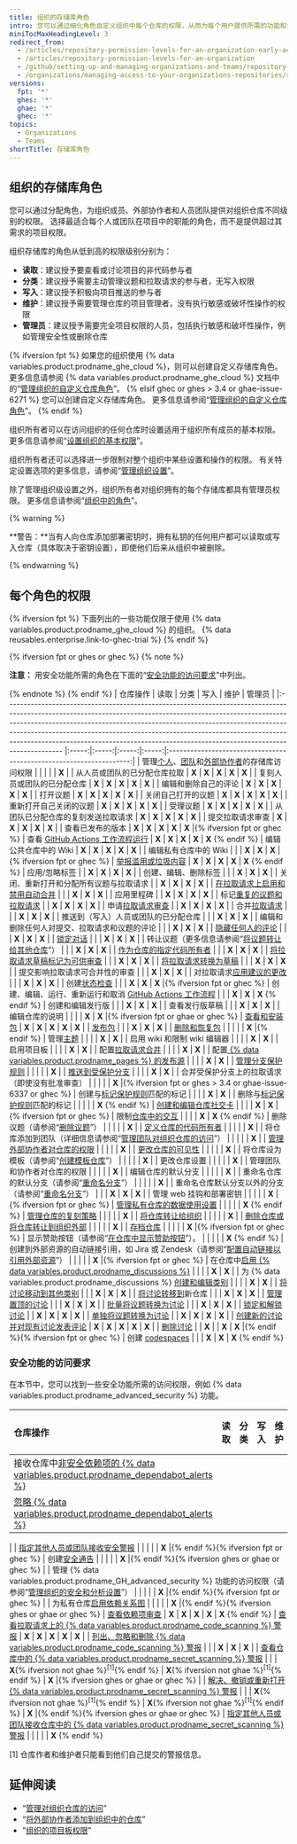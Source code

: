 ```yaml
---
title: 组织的存储库角色
intro: 您可以通过细化角色自定义组织中每个仓库的权限，从而为每个用户提供所需的功能和任务权限。
miniTocMaxHeadingLevel: 3
redirect_from:
  - /articles/repository-permission-levels-for-an-organization-early-access-program
  - /articles/repository-permission-levels-for-an-organization
  - /github/setting-up-and-managing-organizations-and-teams/repository-permission-levels-for-an-organization
  - /organizations/managing-access-to-your-organizations-repositories/repository-permission-levels-for-an-organization
versions:
  fpt: '*'
  ghes: '*'
  ghae: '*'
  ghec: '*'
topics:
  - Organizations
  - Teams
shortTitle: 存储库角色
---
```


## 组织的存储库角色

您可以通过分配角色，为组织成员、外部协作者和人员团队提供对组织仓库不同级别的权限。 选择最适合每个人或团队在项目中的职能的角色，而不是提供超过其需求的项目权限。

组织存储库的角色从低到高的权限级别分别为：
- **读取**：建议授予要查看或讨论项目的非代码参与者
- **分类**：建议授予需要主动管理议题和拉取请求的参与者，无写入权限
- **写入**：建议授予积极向项目推送的参与者
- **维护**：建议授予需要管理仓库的项目管理者，没有执行敏感或破坏性操作的权限
- **管理员**：建议授予需要完全项目权限的人员，包括执行敏感和破坏性操作，例如管理安全性或删除仓库

{% ifversion fpt %}
如果您的组织使用 {% data variables.product.prodname_ghe_cloud %}，则可以创建自定义存储库角色。 更多信息请参阅 {% data variables.product.prodname_ghe_cloud %} 文档中的“[管理组织的自定义仓库角色](/enterprise-cloud@latest/organizations/managing-peoples-access-to-your-organization-with-roles/managing-custom-repository-roles-for-an-organization)”。
{% elsif ghec or ghes > 3.4 or ghae-issue-6271 %}
您可以创建自定义存储库角色。 更多信息请参阅“[管理组织的自定义仓库角色](/organizations/managing-peoples-access-to-your-organization-with-roles/managing-custom-repository-roles-for-an-organization)”。
{% endif %}

组织所有者可以在访问组织的任何仓库时设置适用于组织所有成员的基本权限。 更多信息请参阅“[设置组织的基本权限](/organizations/managing-access-to-your-organizations-repositories/setting-base-permissions-for-an-organization#setting-base-permissions)”。

组织所有者还可以选择进一步限制对整个组织中某些设置和操作的权限。 有关特定设置选项的更多信息，请参阅“[管理组织设置](/articles/managing-organization-settings)”。

除了管理组织级设置之外，组织所有者对组织拥有的每个存储库都具有管理员权限。 更多信息请参阅“[组织中的角色](/organizations/managing-peoples-access-to-your-organization-with-roles/roles-in-an-organization)”。

{% warning %}

**警告：**当有人向仓库添加部署密钥时，拥有私钥的任何用户都可以读取或写入仓库（具体取决于密钥设置），即使他们后来从组织中被删除。

{% endwarning %}

## 每个角色的权限

{% ifversion fpt %}
下面列出的一些功能仅限于使用 {% data variables.product.prodname_ghe_cloud %} 的组织。 {% data reusables.enterprise.link-to-ghec-trial %}
{% endif %}

{% ifversion fpt or ghes or ghec %}
{% note %}

**注意：** 用安全功能所需的角色在下面的“[安全功能的访问要求](#access-requirements-for-security-features)”中列出。

{% endnote %}
{% endif %}
| 仓库操作                                                                                                                                                                                                                                                                                                                                                                                                                   |  读取   |  分类   |  写入   |  维护   |                                 管理员                                 |
|:---------------------------------------------------------------------------------------------------------------------------------------------------------------------------------------------------------------------------------------------------------------------------------------------------------------------------------------------------------------------------------------------------------------------- |:-----:|:-----:|:-----:|:-----:|:-------------------------------------------------------------------:|
| 管理[个人](/organizations/managing-access-to-your-organizations-repositories/managing-an-individuals-access-to-an-organization-repository)、[团队](/organizations/managing-access-to-your-organizations-repositories/managing-team-access-to-an-organization-repository)和[外部协作者](/organizations/managing-access-to-your-organizations-repositories/adding-outside-collaborators-to-repositories-in-your-organization)的存储库访问权限 |       |       |       |       |                                **X**                                |
| 从人员或团队的已分配仓库拉取                                                                                                                                                                                                                                                                                                                                                                                                         | **X** | **X** | **X** | **X** |                                **X**                                |
| 复刻人员或团队的已分配仓库                                                                                                                                                                                                                                                                                                                                                                                                          | **X** | **X** | **X** | **X** |                                **X**                                |
| 编辑和删除自己的评论                                                                                                                                                                                                                                                                                                                                                                                                             | **X** | **X** | **X** | **X** |                                **X**                                |
| 打开议题                                                                                                                                                                                                                                                                                                                                                                                                                   | **X** | **X** | **X** | **X** |                                **X**                                |
| 关闭自己打开的议题                                                                                                                                                                                                                                                                                                                                                                                                              | **X** | **X** | **X** | **X** |                                **X**                                |
| 重新打开自己关闭的议题                                                                                                                                                                                                                                                                                                                                                                                                            | **X** | **X** | **X** | **X** |                                **X**                                |
| 受理议题                                                                                                                                                                                                                                                                                                                                                                                                                   | **X** | **X** | **X** | **X** |                                **X**                                |
| 从团队已分配仓库的复刻发送拉取请求                                                                                                                                                                                                                                                                                                                                                                                                      | **X** | **X** | **X** | **X** |                                **X**                                |
| 提交拉取请求审查                                                                                                                                                                                                                                                                                                                                                                                                               | **X** | **X** | **X** | **X** |                                **X**                                |
| 查看已发布的版本                                                                                                                                                                                                                                                                                                                                                                                                               | **X** | **X** | **X** | **X** |                 **X** |{% ifversion fpt or ghec %}
| 查看 [GitHub Actions 工作流程运行](/actions/automating-your-workflow-with-github-actions/managing-a-workflow-run)                                                                                                                                                                                                                                                                                                              | **X** | **X** | **X** | **X** |                         **X** 
{% endif %}
| 编辑公共仓库中的 Wiki                                                                                                                                                                                                                                                                                                                                                                                                          | **X** | **X** | **X** | **X** |                                **X**                                |
| 编辑私有仓库中的 Wiki                                                                                                                                                                                                                                                                                                                                                                                                          |       |       | **X** | **X** |                 **X** |{% ifversion fpt or ghec %}
| [举报滥用或垃圾内容](/communities/maintaining-your-safety-on-github/reporting-abuse-or-spam)                                                                                                                                                                                                                                                                                                                                    | **X** | **X** | **X** | **X** |                         **X** 
{% endif %}
| 应用/忽略标签                                                                                                                                                                                                                                                                                                                                                                                                                |       | **X** | **X** | **X** |                                **X**                                |
| 创建、编辑、删除标签                                                                                                                                                                                                                                                                                                                                                                                                             |       |       | **X** | **X** |                                **X**                                |
| 关闭、重新打开和分配所有议题与拉取请求                                                                                                                                                                                                                                                                                                                                                                                                    |       | **X** | **X** | **X** |                                **X**                                |
| [在拉取请求上启用和禁用自动合并](/github/administering-a-repository/managing-auto-merge-for-pull-requests-in-your-repository)                                                                                                                                                                                                                                                                                                         |       |       | **X** | **X** |                                **X**                                |
| 应用里程碑                                                                                                                                                                                                                                                                                                                                                                                                                  |       | **X** | **X** | **X** |                                **X**                                |
| 标记[重复的议题和拉取请求](/articles/about-duplicate-issues-and-pull-requests)                                                                                                                                                                                                                                                                                                                                                     |       | **X** | **X** | **X** |                                **X**                                |
| 申请[拉取请求审查](/pull-requests/collaborating-with-pull-requests/proposing-changes-to-your-work-with-pull-requests/requesting-a-pull-request-review)                                                                                                                                                                                                                                                                         |       | **X** | **X** | **X** |                                **X**                                |
| 合并[拉取请求](/github/collaborating-with-pull-requests/incorporating-changes-from-a-pull-request/about-pull-request-merges)                                                                                                                                                                                                                                                                                                 |       |       | **X** | **X** |                                **X**                                |
| 推送到（写入）人员或团队的已分配仓库                                                                                                                                                                                                                                                                                                                                                                                                     |       |       | **X** | **X** |                                **X**                                |
| 编辑和删除任何人对提交、拉取请求和议题的评论                                                                                                                                                                                                                                                                                                                                                                                                 |       |       | **X** | **X** |                                **X**                                |
| [隐藏任何人的评论](/communities/moderating-comments-and-conversations/managing-disruptive-comments)                                                                                                                                                                                                                                                                                                                            |       |       | **X** | **X** |                                **X**                                |
| [锁定对话](/communities/moderating-comments-and-conversations/locking-conversations)                                                                                                                                                                                                                                                                                                                                       |       |       | **X** | **X** |                                **X**                                |
| 转让议题（更多信息请参阅“[将议题转让给其他仓库](/articles/transferring-an-issue-to-another-repository)”）                                                                                                                                                                                                                                                                                                                                     |       |       | **X** | **X** |                                **X**                                |
| [作为仓库的指定代码所有者](/articles/about-code-owners)                                                                                                                                                                                                                                                                                                                                                                            |       |       | **X** | **X** |                                **X**                                |
| [将拉取请求草稿标记为可供审查](/pull-requests/collaborating-with-pull-requests/proposing-changes-to-your-work-with-pull-requests/changing-the-stage-of-a-pull-request)                                                                                                                                                                                                                                                               |       |       | **X** | **X** |                                **X**                                |
| [将拉取请求转换为草稿](/pull-requests/collaborating-with-pull-requests/proposing-changes-to-your-work-with-pull-requests/changing-the-stage-of-a-pull-request)                                                                                                                                                                                                                                                                   |       |       | **X** | **X** |                                **X**                                |
| 提交影响拉取请求可合并性的审查                                                                                                                                                                                                                                                                                                                                                                                                        |       |       | **X** | **X** |                                **X**                                |
| 对拉取请求[应用建议的更改](/pull-requests/collaborating-with-pull-requests/reviewing-changes-in-pull-requests/incorporating-feedback-in-your-pull-request)                                                                                                                                                                                                                                                                         |       |       | **X** | **X** |                                **X**                                |
| 创建[状态检查](/pull-requests/collaborating-with-pull-requests/collaborating-on-repositories-with-code-quality-features/about-status-checks)                                                                                                                                                                                                                                                                                 |       |       | **X** | **X** |                 **X** |{% ifversion fpt or ghec %}
| 创建、编辑、运行、重新运行和取消 [GitHub Actions 工作流程](/actions/automating-your-workflow-with-github-actions/)                                                                                                                                                                                                                                                                                                                         |       |       | **X** | **X** |                         **X** 
{% endif %}
| 创建和编辑发行版                                                                                                                                                                                                                                                                                                                                                                                                               |       |       | **X** | **X** |                                **X**                                |
| 查看发行版草稿                                                                                                                                                                                                                                                                                                                                                                                                                |       |       | **X** | **X** |                                **X**                                |
| 编辑仓库的说明                                                                                                                                                                                                                                                                                                                                                                                                                |       |       |       | **X** |             **X** |{% ifversion fpt or ghae or ghec %}
| [查看和安装包](/packages/publishing-and-managing-packages)                                                                                                                                                                                                                                                                                                                                                                   | **X** | **X** | **X** | **X** |                                **X**                                |
| [发布包](/packages/publishing-and-managing-packages/publishing-a-package)                                                                                                                                                                                                                                                                                                                                                 |       |       | **X** | **X** |                                **X**                                |
| [删除和恢复包](/packages/learn-github-packages/deleting-and-restoring-a-package)                                                                                                                                                                                                                                                                                                                                             |       |       |       |       |                                **X**                                |{% endif %}
| 管理[主题](/articles/classifying-your-repository-with-topics)                                                                                                                                                                                                                                                                                                                                                              |       |       |       | **X** |                                **X**                                |
| 启用 wiki 和限制 wiki 编辑器                                                                                                                                                                                                                                                                                                                                                                                                   |       |       |       | **X** |                                **X**                                |
| 启用项目板                                                                                                                                                                                                                                                                                                                                                                                                                  |       |       |       | **X** |                                **X**                                |
| 配置[拉取请求合并](/articles/configuring-pull-request-merges)                                                                                                                                                                                                                                                                                                                                                                  |       |       |       | **X** |                                **X**                                |
| 配置[ {% data variables.product.prodname_pages %} 的发布源](/articles/configuring-a-publishing-source-for-github-pages)                                                                                                                                                                                                                                                                                                      |       |       |       | **X** |                                **X**                                |
| [管理分支保护规则](/repositories/configuring-branches-and-merges-in-your-repository/defining-the-mergeability-of-pull-requests/managing-a-branch-protection-rule)                                                                                                                                                                                                                                                              |       |       |       |       |                                **X**                                |
| [推送到受保护分支](/articles/about-protected-branches)                                                                                                                                                                                                                                                                                                                                                                         |       |       |       | **X** |                                **X**                                |
| 合并受保护分支上的拉取请求（即使没有批准审查）                                                                                                                                                                                                                                                                                                                                                                                                |       |       |       |       | **X** |{% ifversion fpt or ghes > 3.4 or ghae-issue-6337 or ghec %}
| 创建与[标记保护规则](/repositories/managing-your-repositorys-settings-and-features/managing-repository-settings/configuring-tag-protection-rules)匹配的标记                                                                                                                                                                                                                                                                          |       |       |       | **X** |                                **X**                                |
| 删除与[标记保护规则](/repositories/managing-your-repositorys-settings-and-features/managing-repository-settings/configuring-tag-protection-rules)匹配的标记                                                                                                                                                                                                                                                                          |       |       |       |       |                         **X** 
{% endif %}
| [创建和编辑仓库社交卡](/articles/customizing-your-repositorys-social-media-preview)                                                                                                                                                                                                                                                                                                                                              |       |       |       | **X** |                 **X** |{% ifversion fpt or ghec %}
| 限制[仓库中的交互](/communities/moderating-comments-and-conversations/limiting-interactions-in-your-repository)                                                                                                                                                                                                                                                                                                                |       |       |       | **X** |                         **X** 
{% endif %}
| 删除议题（请参阅“[删除议题](/articles/deleting-an-issue)”）                                                                                                                                                                                                                                                                                                                                                                         |       |       |       |       |                                **X**                                |
| [定义仓库的代码所有者](/articles/about-code-owners)                                                                                                                                                                                                                                                                                                                                                                              |       |       |       |       |                                **X**                                |
| 将仓库添加到团队（详细信息请参阅“[管理团队对组织仓库的访问](/organizations/managing-access-to-your-organizations-repositories/managing-team-access-to-an-organization-repository#giving-a-team-access-to-a-repository)”）                                                                                                                                                                                                                           |       |       |       |       |                                **X**                                |
| [管理外部协作者对仓库的权限](/articles/adding-outside-collaborators-to-repositories-in-your-organization)                                                                                                                                                                                                                                                                                                                           |       |       |       |       |                                **X**                                |
| [更改仓库的可见性](/articles/restricting-repository-visibility-changes-in-your-organization)                                                                                                                                                                                                                                                                                                                                   |       |       |       |       |                                **X**                                |
| 将仓库设为模板（请参阅“[创建模板仓库](/articles/creating-a-template-repository)”）                                                                                                                                                                                                                                                                                                                                                       |       |       |       |       |                                **X**                                |
| 更改仓库设置                                                                                                                                                                                                                                                                                                                                                                                                                 |       |       |       |       |                                **X**                                |
| 管理团队和协作者对仓库的权限                                                                                                                                                                                                                                                                                                                                                                                                         |       |       |       |       |                                **X**                                |
| 编辑仓库的默认分支                                                                                                                                                                                                                                                                                                                                                                                                              |       |       |       |       |                                **X**                                |
| 重命名仓库的默认分支（请参阅“[重命名分支](/github/administering-a-repository/renaming-a-branch)”）                                                                                                                                                                                                                                                                                                                                         |       |       |       |       |                                **X**                                |
| 重命名仓库默认分支以外的分支（请参阅“[重命名分支](/github/administering-a-repository/renaming-a-branch)”）                                                                                                                                                                                                                                                                                                                                     |       |       | **X** | **X** |                                **X**                                |
| 管理 web 挂钩和部署密钥                                                                                                                                                                                                                                                                                                                                                                                                         |       |       |       |       |                 **X** |{% ifversion fpt or ghec %}
| [管理私有仓库的数据使用设置](/get-started/privacy-on-github/managing-data-use-settings-for-your-private-repository)                                                                                                                                                                                                                                                                                                                 |       |       |       |       |                         **X** 
{% endif %}
| [管理仓库的复刻策略](/github/administering-a-repository/managing-the-forking-policy-for-your-repository)                                                                                                                                                                                                                                                                                                                        |       |       |       |       |                                **X**                                |
| [将仓库转让给组织](/articles/restricting-repository-creation-in-your-organization)                                                                                                                                                                                                                                                                                                                                             |       |       |       |       |                                **X**                                |
| [删除仓库或将仓库转让到组织外部](/articles/setting-permissions-for-deleting-or-transferring-repositories)                                                                                                                                                                                                                                                                                                                             |       |       |       |       |                                **X**                                |
| [存档仓库](/articles/about-archiving-repositories)                                                                                                                                                                                                                                                                                                                                                                         |       |       |       |       |                 **X** |{% ifversion fpt or ghec %}
| 显示赞助按钮（请参阅“[在仓库中显示赞助按钮](/articles/displaying-a-sponsor-button-in-your-repository)”）。                                                                                                                                                                                                                                                                                                                                   |       |       |       |       |                         **X** 
{% endif %}
| 创建到外部资源的自动链接引用，如 Jira 或 Zendesk（请参阅“[配置自动链接以引用外部资源](/articles/configuring-autolinks-to-reference-external-resources)”）                                                                                                                                                                                                                                                                                                 |       |       |       |       |                 **X** |{% ifversion fpt or ghec %}
| 在仓库中[启用 {% data variables.product.prodname_discussions %}](/github/administering-a-repository/enabling-or-disabling-github-discussions-for-a-repository)                                                                                                                                                                                                                                                               |       |       |       | **X** |                                **X**                                |
| 为 {% data variables.product.prodname_discussions %} [创建和编辑类别](/discussions/managing-discussions-for-your-community/managing-categories-for-discussions)                                                                                                                                                                                                                                                                |       |       |       | **X** |                                **X**                                |
| [将讨论移动到其他类别](/discussions/managing-discussions-for-your-community/managing-discussions)                                                                                                                                                                                                                                                                                                                                |       |       | **X** | **X** |                                **X**                                |
| [将讨论转移到](/discussions/managing-discussions-for-your-community/managing-discussions)新仓库                                                                                                                                                                                                                                                                                                                                 |       |       | **X** | **X** |                                **X**                                |
| [管理置顶的讨论](/discussions/managing-discussions-for-your-community/managing-discussions)                                                                                                                                                                                                                                                                                                                                   |       |       | **X** | **X** |                                **X**                                |
| [批量将议题转换为讨论](/discussions/managing-discussions-for-your-community/managing-discussions)                                                                                                                                                                                                                                                                                                                                |       |       | **X** | **X** |                                **X**                                |
| [锁定和解锁讨论](/discussions/managing-discussions-for-your-community/moderating-discussions)                                                                                                                                                                                                                                                                                                                                 |       | **X** | **X** | **X** |                                **X**                                |
| [单独将议题转换为讨论](/discussions/managing-discussions-for-your-community/moderating-discussions)                                                                                                                                                                                                                                                                                                                              |       | **X** | **X** | **X** |                                **X**                                |
| [创建新的讨论并对现有讨论发表评论](/discussions/collaborating-with-your-community-using-discussions/participating-in-a-discussion)                                                                                                                                                                                                                                                                                                     | **X** | **X** | **X** | **X** |                                **X**                                |
| [删除讨论](/discussions/managing-discussions-for-your-community/managing-discussions#deleting-a-discussion)                                                                                                                                                                                                                                                                                                                |       | **X** |       | **X** |            **X** |{% endif %}{% ifversion fpt or ghec %}
| 创建 [codespaces](/codespaces/about-codespaces)                                                                                                                                                                                                                                                                                                                                                                          |       |       | **X** | **X** |                         **X** 
{% endif %}

### 安全功能的访问要求

在本节中，您可以找到一些安全功能所需的访问权限，例如 {% data variables.product.prodname_advanced_security %} 功能。

| 仓库操作                                                                                                                                                                                                            |  读取   |  分类   |                           写入                           |                           维护                           |                                                管理员                                                |
|:--------------------------------------------------------------------------------------------------------------------------------------------------------------------------------------------------------------- |:-----:|:-----:|:------------------------------------------------------:|:------------------------------------------------------:|:-------------------------------------------------------------------------------------------------:|
| 接收仓库中[非安全依赖项的 {% data variables.product.prodname_dependabot_alerts %}](/code-security/supply-chain-security/about-alerts-for-vulnerable-dependencies)                                                         |       |       |                                                        |                                                        |                                               **X**                                               |
| [忽略 {% data variables.product.prodname_dependabot_alerts %}](/code-security/supply-chain-security/viewing-and-updating-vulnerable-dependencies-in-your-repository)                                            |       |       |                                                        |                                                        |         **X** |{% ifversion ghes or ghae or ghec %}<!--Not available for FPT-->
|
| [指定其他人员或团队接收安全警报](/github/administering-a-repository/managing-security-and-analysis-settings-for-your-repository#granting-access-to-security-alerts)                                                            |       |       |                                                        |                                                        |                           **X** |{% endif %}{% ifversion fpt or ghec %}
| 创建[安全通告](/code-security/security-advisories/about-github-security-advisories)                                                                                                                                   |       |       |                                                        |                                                        |   **X** |{% endif %}{% ifversion ghes or ghae or ghec %} <!--Not available for FPT-->
|
| 管理 {% data variables.product.prodname_GH_advanced_security %} 功能的访问权限（请参阅“[管理组织的安全和分析设置](/organizations/keeping-your-organization-secure/managing-security-and-analysis-settings-for-your-organization)”）     |       |       |                                                        |                                                        | **X** |{% endif %}{% ifversion fpt or ghec %}<!--Set at site-level for GHES and GHAE-->
|
| 为私有仓库[启用依赖关系图](/code-security/supply-chain-security/exploring-the-dependencies-of-a-repository)                                                                                                                 |       |       |                                                        |                                                        |                      **X** |{% endif %}{% ifversion ghes or ghae or ghec %}
| [查看依赖项审查](/code-security/supply-chain-security/about-dependency-review)                                                                                                                                         | **X** | **X** |                         **X**                          |                         **X**                          |                                        **X** 
{% endif %}
| [查看拉取请求上的 {% data variables.product.prodname_code_scanning %} 警报](/github/finding-security-vulnerabilities-and-errors-in-your-code/triaging-code-scanning-alerts-in-pull-requests)                            | **X** | **X** |                         **X**                          |                         **X**                          |                                               **X**                                               |
| [列出、忽略和删除 {% data variables.product.prodname_code_scanning %} 警报](/github/finding-security-vulnerabilities-and-errors-in-your-code/managing-code-scanning-alerts-for-your-repository)                         |       |       |                         **X**                          |                         **X**                          |                                               **X**                                               |
| [查看仓库中的 {% data variables.product.prodname_secret_scanning %} 警报](/github/administering-a-repository/managing-alerts-from-secret-scanning)                                                                    |       |       | **X**{% ifversion not ghae %}<sup>[1]</sup>{% endif %} | **X**{% ifversion not ghae %}<sup>[1]</sup>{% endif %} |         **X** |{% ifversion ghes or ghae or ghec %}<!--Not available for FPT-->
|
| [解决、撤销或重新打开 {% data variables.product.prodname_secret_scanning %} 警报](/github/administering-a-repository/managing-alerts-from-secret-scanning)                                                                |       |       | **X**{% ifversion not ghae %}<sup>[1]</sup>{% endif %} | **X**{% ifversion not ghae %}<sup>[1]</sup>{% endif %} |                      **X** |{% endif %}{% ifversion ghes or ghae or ghec %}
| [指定其他人员或团队接收仓库中的 {% data variables.product.prodname_secret_scanning %} 警报](/github/administering-a-repository/managing-security-and-analysis-settings-for-your-repository#granting-access-to-security-alerts) |       |       |                                                        |                                                        |                                        **X** 
{% endif %}

[1] 仓库作者和维护者只能看到他们自己提交的警报信息。

## 延伸阅读

- “[管理对组织仓库的访问](/articles/managing-access-to-your-organization-s-repositories)”
- “[将外部协作者添加到组织中的仓库](/articles/adding-outside-collaborators-to-repositories-in-your-organization)”
- "[组织的项目板权限](/articles/project-board-permissions-for-an-organization)"
